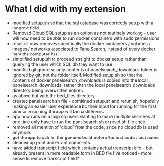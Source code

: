 # What I did with my extension
* modified setup.sh so that the sql database was correctly setup with a longtext field.
* Removed Cloud SQL setup as an option as not routinely working - user will now need to be able to run docker containers with sudo permissions
* reset.sh now removes specifically the docker containers / volumes / images / networks associated to PanelSearch, instead of every docker item the computer has. 
* simplified setup.sh to proceed straight to docker setup rather than querying the user which SQL db they want to use
* modified gitignore so only contents of panelsearch_downloads folder is ignored by git, not the folder itself. Modified setup.sh so that the contents of docker panelsearch_downloads is copied into the local panelsearch_downloads, rather than the local panelsearch_downloads directory being overwritten entirely.
* as above but with the bed_files directory.
* created panelsearch.sh file - combined setup.sh and rerun.sh, hopefully making an easier user experience bc their input for running for the first time or rerunning the app will be no different.
* app now runs on a loop so users wanting to make multiple searches at one time only have to run the panelsearch.sh or reset.sh file once.
* removed all mention of 'cloud' from the code, since no cloud db is used anymore.
* got the app to ask for the genome build before the test code / test name
* cleaned up print and errant comments.
* have added transcript field which contains actual transcript info - but already present in more readable form in BED file I've noticed - more sense to remove transcript field?